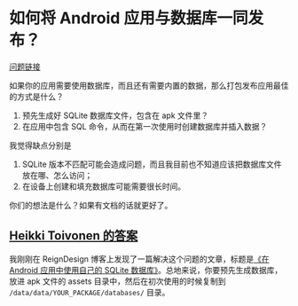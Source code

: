 # 如何将 Android 应用与数据库一同发布？

[问题链接](http://stackoverflow.com/questions/513084/how-to-ship-an-android-application-with-a-database)

如果你的应用需要使用数据库，而且还有需要内置的数据，那么打包发布应用最佳的方式是什么？

 1. 预先生成好 SQLite 数据库文件，包含在 apk 文件里？
 2. 在应用中包含 SQL 命令，从而在第一次使用时创建数据库并插入数据？

我觉得缺点分别是

 1. SQLite 版本不匹配可能会造成问题，而且我目前也不知道应该把数据库文件放在哪、怎么访问；
 2. 在设备上创建和填充数据库可能需要很长时间。

你们的想法是什么？如果有文档的话就更好了。

## [Heikki Toivonen 的答案](http://stackoverflow.com/a/620086/5152089)

我刚刚在 ReignDesign 博客上发现了一篇解决这个问题的文章，标题是[《在 Android 应用中使用自己的 SQLite 数据库》](http://www.reigndesign.com/blog/using-your-own-sqlite-database-in-android-applications/)。总地来说，你要预先生成数据库，放进 apk 文件的 assets 目录中，然后在初次使用的时候复制到 `/data/data/YOUR_PACKAGE/databases/` 目录。

